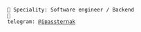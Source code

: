 <code>👷 Speciality: Software engineer / Backend</code><br>
<code>💬 telegram: [@ipassternak](https://telegram.me/ipassternak)</code>
